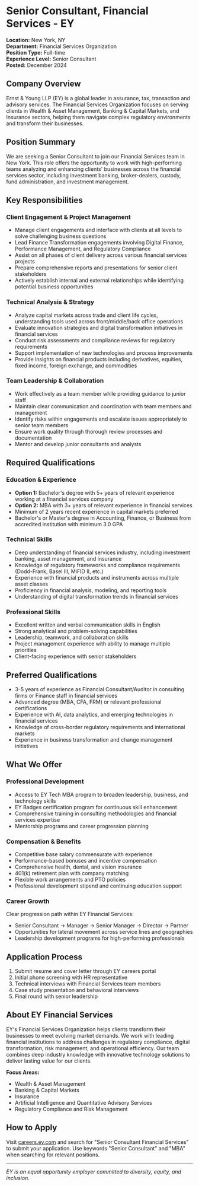 # Senior Consultant, Financial Services - EY
**Location:** New York, NY  
**Department:** Financial Services Organization  
**Position Type:** Full-time  
**Experience Level:** Senior Consultant  
**Posted:** December 2024  

## Company Overview
Ernst & Young LLP (EY) is a global leader in assurance, tax, transaction and advisory services. The Financial Services Organization focuses on serving clients in Wealth & Asset Management, Banking & Capital Markets, and Insurance sectors, helping them navigate complex regulatory environments and transform their businesses.

## Position Summary
We are seeking a Senior Consultant to join our Financial Services team in New York. This role offers the opportunity to work with high-performing teams analyzing and enhancing clients' businesses across the financial services sector, including investment banking, broker-dealers, custody, fund administration, and investment management.

## Key Responsibilities

### Client Engagement & Project Management
- Manage client engagements and interface with clients at all levels to solve challenging business questions
- Lead Finance Transformation engagements involving Digital Finance, Performance Management, and Regulatory Compliance
- Assist on all phases of client delivery across various financial services projects
- Prepare comprehensive reports and presentations for senior client stakeholders
- Actively establish internal and external relationships while identifying potential business opportunities

### Technical Analysis & Strategy
- Analyze capital markets across trade and client life cycles, understanding tools used across front/middle/back office operations
- Evaluate innovation strategies and digital transformation initiatives in financial services
- Conduct risk assessments and compliance reviews for regulatory requirements
- Support implementation of new technologies and process improvements
- Provide insights on financial products including derivatives, equities, fixed income, foreign exchange, and commodities

### Team Leadership & Collaboration
- Work effectively as a team member while providing guidance to junior staff
- Maintain clear communication and coordination with team members and management
- Identify risks within engagements and escalate issues appropriately to senior team members
- Ensure work quality through thorough review processes and documentation
- Mentor and develop junior consultants and analysts

## Required Qualifications

### Education & Experience
- **Option 1:** Bachelor's degree with 5+ years of relevant experience working at a financial services company
- **Option 2:** MBA with 3+ years of relevant experience in financial services
- Minimum of 2 years recent experience in capital markets preferred
- Bachelor's or Master's degree in Accounting, Finance, or Business from accredited institution with minimum 3.0 GPA

### Technical Skills
- Deep understanding of financial services industry, including investment banking, asset management, and insurance
- Knowledge of regulatory frameworks and compliance requirements (Dodd-Frank, Basel III, MiFID II, etc.)
- Experience with financial products and instruments across multiple asset classes
- Proficiency in financial analysis, modeling, and reporting tools
- Understanding of digital transformation trends in financial services

### Professional Skills
- Excellent written and verbal communication skills in English
- Strong analytical and problem-solving capabilities
- Leadership, teamwork, and collaboration skills
- Project management experience with ability to manage multiple priorities
- Client-facing experience with senior stakeholders

## Preferred Qualifications
- 3-5 years of experience as Financial Consultant/Auditor in consulting firms or Finance staff in financial services
- Advanced degree (MBA, CFA, FRM) or relevant professional certifications
- Experience with AI, data analytics, and emerging technologies in financial services
- Knowledge of cross-border regulatory requirements and international markets
- Experience in business transformation and change management initiatives

## What We Offer

### Professional Development
- Access to EY Tech MBA program to broaden leadership, business, and technology skills
- EY Badges certification program for continuous skill enhancement
- Comprehensive training in consulting methodologies and financial services expertise
- Mentorship programs and career progression planning

### Compensation & Benefits
- Competitive base salary commensurate with experience
- Performance-based bonuses and incentive compensation
- Comprehensive health, dental, and vision insurance
- 401(k) retirement plan with company matching
- Flexible work arrangements and PTO policies
- Professional development stipend and continuing education support

### Career Growth
Clear progression path within EY Financial Services:
- Senior Consultant → Manager → Senior Manager → Director → Partner
- Opportunities for lateral movement across service lines and geographies
- Leadership development programs for high-performing professionals

## Application Process
1. Submit resume and cover letter through EY careers portal
2. Initial phone screening with HR representative
3. Technical interviews with Financial Services team members
4. Case study presentation and behavioral interviews
5. Final round with senior leadership

## About EY Financial Services
EY's Financial Services Organization helps clients transform their businesses to meet evolving market demands. We work with leading financial institutions to address challenges in regulatory compliance, digital transformation, risk management, and operational efficiency. Our team combines deep industry knowledge with innovative technology solutions to deliver lasting value for our clients.

**Focus Areas:**
- Wealth & Asset Management
- Banking & Capital Markets  
- Insurance
- Artificial Intelligence and Quantitative Advisory Services
- Regulatory Compliance and Risk Management

## How to Apply
Visit [careers.ey.com](https://careers.ey.com) and search for "Senior Consultant Financial Services" to submit your application. Use keywords "Senior Consultant" and "MBA" when searching for relevant positions.

---
*EY is an equal opportunity employer committed to diversity, equity, and inclusion.*